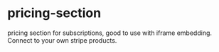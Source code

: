 # pricing-section
pricing section for subscriptions, good to use with iframe embedding. Connect to your own stripe products.
